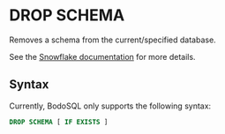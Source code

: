 # DROP SCHEMA

Removes a schema from the current/specified database.

See the [Snowflake documentation](https://docs.snowflake.com/en/sql-reference/sql/drop-schema) for more details.

## Syntax

Currently, BodoSQL only supports the following syntax:

```sql
DROP SCHEMA [ IF EXISTS ]
```
